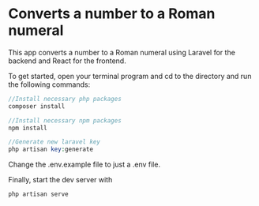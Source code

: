 # Converts a number to a Roman numeral

This app converts a number to a Roman numeral using Laravel for the backend and React for the frontend.

To get started, open your terminal program and cd to the directory and run the following commands:

```php
//Install necessary php packages
composer install

//Install necessary npm packages
npm install

//Generate new laravel key
php artisan key:generate

```

Change the .env.example file to just a .env file.

Finally, start the dev server with

```php
php artisan serve
```

